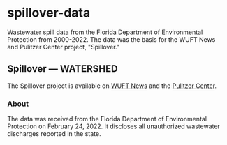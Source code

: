 # spillover-data
Wastewater spill data from the Florida Department of Environmental Protection from 2000-2022. The data was the basis for the WUFT News and Pulitzer Center project, "Spillover."

<h2>Spillover — WATERSHED</h2>
The Spillover project is available on <a href="https://projects.wuft.org/watershed/2022/08/15/spillover/">WUFT News</a> and the <a href="https://pulitzercenter.org/stories/spillover">Pulitzer Center</a>.

<h3>About</h3>
The data was received from the Florida Department of Environmental Protection on February 24, 2022. It discloses all unauthorized wastewater discharges reported in the state.

